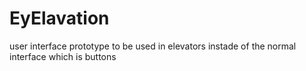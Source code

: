 # EyElavation
user interface prototype to be used in elevators instade of the normal interface which is buttons
